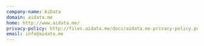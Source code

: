 ```yaml
---
company-name: AiData
domain: aidata.me
home: http://www.aidata.me/
privacy-policy: http://files.aidata.me/docs/aidata.me-privacy-policy.pdf
email: info@aidata.me
---
```




